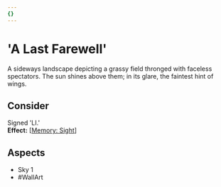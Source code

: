```yaml
---
{}
---
```

# 'A Last Farewell'
A sideways landscape depicting a grassy field thronged with faceless spectators. The sun shines above them; in its glare, the faintest hint of wings.
## Consider
Signed 'LI.'<Br>**Effect:** [[Memory: Sight](https://uadaf.theevilroot.xyz/rowenarium/element/mem.sight)]
## Aspects
- Sky 1
- #WallArt 